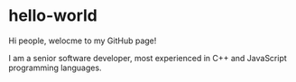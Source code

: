 # hello-world
Hi people, welocme to my GitHub page! 

I am a senior software developer, most experienced in C++ and JavaScript programming languages.
